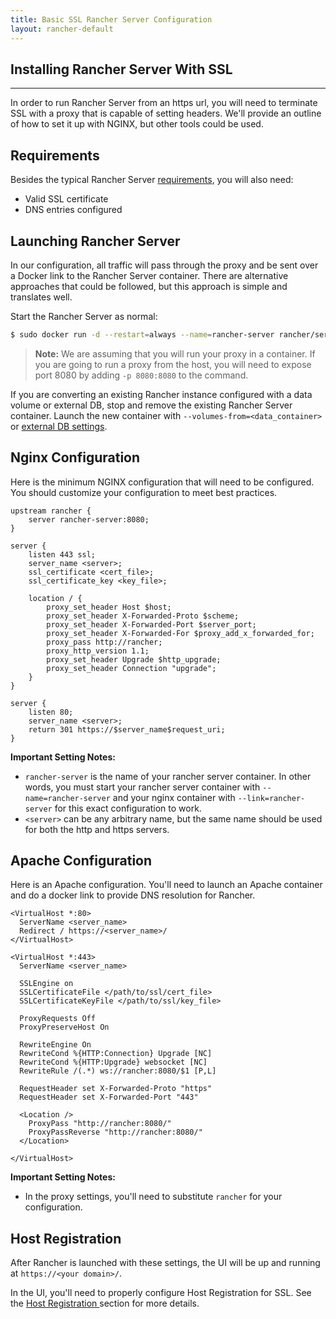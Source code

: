 ```yaml
---
title: Basic SSL Rancher Server Configuration
layout: rancher-default
---
```


## Installing Rancher Server With SSL
---

In order to run Rancher Server from an https url, you will need to terminate SSL with a proxy that is capable of setting headers. We'll provide an outline of how to set it up with NGINX, but other tools could be used.

## Requirements

Besides the typical Rancher Server [requirements]({{site.baseurl}}/rancher/installing-rancher/installing-server/#requirements), you will also need:

* Valid SSL certificate
* DNS entries configured

## Launching Rancher Server

In our configuration, all traffic will pass through the proxy and be sent over a Docker link to the Rancher Server container. There are alternative approaches that could be followed, but this approach is simple and translates well.

Start the Rancher Server as normal:

```bash
$ sudo docker run -d --restart=always --name=rancher-server rancher/server
```

> **Note:** We are assuming that you will run your proxy in a container. If you are going to run a proxy from the host, you will need to expose port 8080 by adding `-p 8080:8080` to the command.

If you are converting an existing Rancher instance configured with a data volume or external DB, stop and remove the existing Rancher Server container. Launch the new container with `--volumes-from=<data_container>` or [external DB settings]({{site.baseurl}}/rancher/installing-rancher/installing-server/#external-db).

## Nginx Configuration

Here is the minimum NGINX configuration that will need to be configured. You should customize your configuration to meet best practices.

```
upstream rancher {
    server rancher-server:8080;
}

server {
    listen 443 ssl;
    server_name <server>;
    ssl_certificate <cert_file>;
    ssl_certificate_key <key_file>;

    location / {
        proxy_set_header Host $host;
        proxy_set_header X-Forwarded-Proto $scheme;
        proxy_set_header X-Forwarded-Port $server_port;
        proxy_set_header X-Forwarded-For $proxy_add_x_forwarded_for;
        proxy_pass http://rancher;
        proxy_http_version 1.1;
        proxy_set_header Upgrade $http_upgrade;
        proxy_set_header Connection "upgrade";
    }
}

server {
    listen 80;
    server_name <server>;
    return 301 https://$server_name$request_uri;
}
```

**Important Setting Notes:**

* `rancher-server` is the name of your rancher server container. In other words, you must start your rancher server container with `--name=rancher-server` and your nginx container with `--link=rancher-server` for this exact configuration to work.
* `<server>` can be any arbitrary name, but the same name should be used for both the http and https servers.


## Apache Configuration

Here is an Apache configuration. You'll need to launch an Apache container and do a docker link to provide DNS resolution for Rancher. 

```
<VirtualHost *:80>
  ServerName <server_name>
  Redirect / https://<server_name>/
</VirtualHost>

<VirtualHost *:443>
  ServerName <server_name>

  SSLEngine on
  SSLCertificateFile </path/to/ssl/cert_file>
  SSLCertificateKeyFile </path/to/ssl/key_file>

  ProxyRequests Off
  ProxyPreserveHost On

  RewriteEngine On
  RewriteCond %{HTTP:Connection} Upgrade [NC]
  RewriteCond %{HTTP:Upgrade} websocket [NC]
  RewriteRule /(.*) ws://rancher:8080/$1 [P,L]

  RequestHeader set X-Forwarded-Proto "https"
  RequestHeader set X-Forwarded-Port "443"

  <Location />
    ProxyPass "http://rancher:8080/"
    ProxyPassReverse "http://rancher:8080/"
  </Location>

</VirtualHost>
```

**Important Setting Notes:**

* In the proxy settings, you'll need to substitute `rancher` for your configuration.

## Host Registration
After Rancher is launched with these settings, the UI will be up and running at `https://<your domain>/`.

In the UI, you'll need to properly configure Host Registration for SSL. See the [Host Registration ]({{site.baseurl}}/rancher/configuration/host-registration) section for more details.

